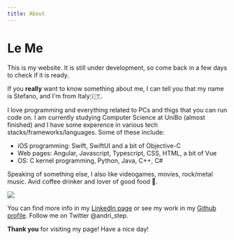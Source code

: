 ```yaml
---
title: About
---
```


# Le Me

<p>
This is my website. It is still under development, so come back in a few days
to check if it is ready.
</p>

<p>
If you <strong>really</strong> want to know something about me, I can tell you
that my name is Stefano, and I'm from Italy🇮🇹.
</p>

<p>
I love programming and everything related to PCs and thigs that you can run
code on.
I am currently studying Computer Science at UniBo (almost finished) and I have
some experence in various tech stacks/frameworks/languages.
Some of these include:

<ul>
<li>iOS programming: Swift, SwiftUI and a bit of Objective-C</li>
<li>Web pages: Angular, Javascript, Typescript, CSS, HTML, a bit of Vue</li>
<li>OS: C kernel programming, Python, Java, C++, C#</li>
</ul>
</p>

<p>
Speaking of something else, I also like videogames, movies, rock/metal music.
Avid coffee drinker and lover of good food 🍕.
</p>

<img src="https://live.staticflickr.com/4851/44966982075_e6a168e2cc_b.jpg" />

<p>
You can find more info in my <a href="https://www.linkedin.com/in/stefano-andriolo-6b563610b/">LinkedIn page</a>
or see my work in my <a href="https://github.com/steppp">Github profile</a>.
Follow me on Twitter @andri_step.
</p>

<p>
<strong>Thank you</strong> for visiting my page! Have a nice day!
</p>
